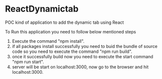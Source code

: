 # ReactDynamictab
POC kind of application to add the dynamic tab using React

To Run this application you need to follow below mentioned steps
1. Execute the command "npm install".
2. if all packages install successfully you need to buid the bundle of source code so you need to execute the 
   command "npm run build".
3. once it successfully build now you need to execute the start command "npm run start".
4. server will be start on localhost:3000, now go to the browser and hit localhost:3000.

